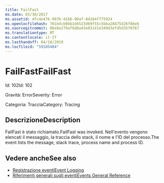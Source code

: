```yaml
---
title: FailFast
ms.date: 03/30/2017
ms.assetid: 4fc4e476-997b-4166-90af-8d164f775924
ms.openlocfilehash: 701bdcb9bb1d4523d69f55c5bba28475d26f86e6
ms.sourcegitcommit: 0be8a279af6d8a43e03141e349d3efd5d35f8767
ms.translationtype: MT
ms.contentlocale: it-IT
ms.lasthandoff: 04/18/2019
ms.locfileid: "59105404"
---
```

# <a name="failfast"></a><span data-ttu-id="ff9ef-102">FailFast</span><span class="sxs-lookup"><span data-stu-id="ff9ef-102">FailFast</span></span>
<span data-ttu-id="ff9ef-103">Id: 102</span><span class="sxs-lookup"><span data-stu-id="ff9ef-103">Id: 102</span></span>  
  
 <span data-ttu-id="ff9ef-104">Gravità: Error</span><span class="sxs-lookup"><span data-stu-id="ff9ef-104">Severity: Error</span></span>  
  
 <span data-ttu-id="ff9ef-105">Categoria: Traccia</span><span class="sxs-lookup"><span data-stu-id="ff9ef-105">Category: Tracing</span></span>  
  
## <a name="description"></a><span data-ttu-id="ff9ef-106">Descrizione</span><span class="sxs-lookup"><span data-stu-id="ff9ef-106">Description</span></span>  
 <span data-ttu-id="ff9ef-107">FailFast è stato richiamato.</span><span class="sxs-lookup"><span data-stu-id="ff9ef-107">FailFast was invoked.</span></span> <span data-ttu-id="ff9ef-108">Nell'evento vengono elencati il messaggio, la traccia dello stack, il nome e l'ID del processo.</span><span class="sxs-lookup"><span data-stu-id="ff9ef-108">The event lists the message, stack trace, process name and process ID.</span></span>  
  
## <a name="see-also"></a><span data-ttu-id="ff9ef-109">Vedere anche</span><span class="sxs-lookup"><span data-stu-id="ff9ef-109">See also</span></span>

- [<span data-ttu-id="ff9ef-110">Registrazione eventi</span><span class="sxs-lookup"><span data-stu-id="ff9ef-110">Event Logging</span></span>](../../../../../docs/framework/wcf/diagnostics/event-logging/index.md)
- [<span data-ttu-id="ff9ef-111">Riferimenti generali sugli eventi</span><span class="sxs-lookup"><span data-stu-id="ff9ef-111">Events General Reference</span></span>](../../../../../docs/framework/wcf/diagnostics/event-logging/events-general-reference.md)
